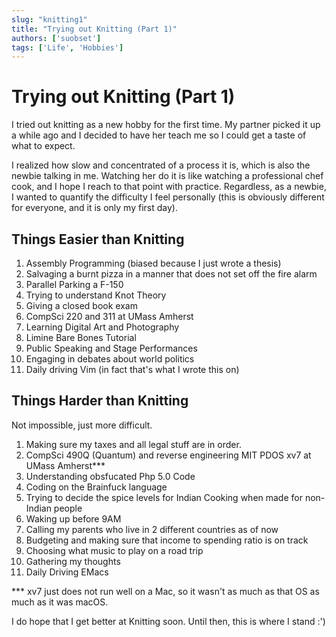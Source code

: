 ```yaml
---
slug: "knitting1"
title: "Trying out Knitting (Part 1)"
authors: ['suobset']
tags: ['Life', 'Hobbies']
---
```


# Trying out Knitting (Part 1)

I tried out knitting as a new hobby for the first time. My partner picked it up a while ago and I decided to have her teach me so I could get a taste of what to expect. 

I realized how slow and concentrated of a process it is, which is also the newbie talking in me. Watching her do it is like watching a professional chef cook, and I hope I reach to that point with practice. Regardless, as a newbie, I wanted to quantify the difficulty I feel personally (this is obviously different for everyone, and it is only my first day). 

<!--truncate-->

## Things Easier than Knitting

1. Assembly Programming (biased because I just wrote a thesis)
2. Salvaging a burnt pizza in a manner that does not set off the fire alarm
3. Parallel Parking a F-150
4. Trying to understand Knot Theory
5. Giving a closed book exam
6. CompSci 220 and 311 at UMass Amherst
7. Learning Digital Art and Photography
8. Limine Bare Bones Tutorial
9. Public Speaking and Stage Performances
10. Engaging in debates about world politics
11. Daily driving Vim (in fact that's what I wrote this on)

## Things Harder than Knitting

Not impossible, just more difficult.

1. Making sure my taxes and all legal stuff are in order.
2. CompSci 490Q (Quantum) and reverse engineering MIT PDOS xv7 at UMass Amherst***
3. Understanding obsfucated Php 5.0 Code
4. Coding on the Brainfuck language
5. Trying to decide the spice levels for Indian Cooking when made for non-Indian people
6. Waking up before 9AM
7. Calling my parents who live in 2 different countries as of now
8. Budgeting and making sure that income to spending ratio is on track
9. Choosing what music to play on a road trip
10. Gathering my thoughts
11. Daily Driving EMacs

*** xv7 just does not run well on a Mac, so it wasn't as much as that OS as much as it was macOS. 

I do hope that I get better at Knitting soon. Until then, this is where I stand :')
